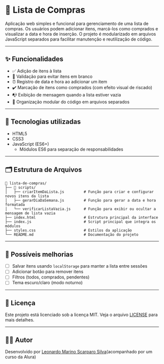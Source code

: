 # 🛒 Lista de Compras

Aplicação web simples e funcional para gerenciamento de uma lista de compras. Os usuários podem adicionar itens, marcá-los como comprados e visualizar a data e hora de inserção. O projeto é modularizado em arquivos JavaScript separados para facilitar manutenção e reutilização de código.

---

## ✨ Funcionalidades

- ✅ Adição de itens à lista
- 🚫 Validação para evitar itens em branco
- ⏰ Registro de data e hora ao adicionar um item
- ✔️ Marcação de itens como comprados (com efeito visual de riscado)
- 📭 Exibição de mensagem quando a lista estiver vazia
- 📁 Organização modular do código em arquivos separados

---

## 🧪 Tecnologias utilizadas

- HTML5
- CSS3
- JavaScript (ES6+)
  - Módulos ES6 para separação de responsabilidades

---
## 🗂 Estrutura de Arquivos

```
📁 lista-de-compras/
├── 📁 scripts/
│   ├── criarItemDaLista.js         # Função para criar e configurar novos itens da lista
│   ├── gerarDiaDaSemana.js         # Função para gerar a data e hora formatada
│   └── verificarListaVazia.js      # Função para exibir ou ocultar a mensagem de lista vazia
├── index.html                      # Estrutura principal da interface
├── index.js                        # Script principal que integra os módulos
├── styles.css                      # Estilos da aplicação
└── README.md                       # Documentação do projeto
```

---

## 🧩 Possíveis melhorias

- [ ] Salvar itens usando `localStorage` para manter a lista entre sessões
- [ ] Adicionar botão para remover itens
- [ ] Filtros (todos, comprados, pendentes)
- [ ] Tema escuro/claro (modo noturno)

---

## 📄 Licença

Este projeto está licenciado sob a licença MIT. Veja o arquivo [LICENSE](LICENSE) para mais detalhes.

---

## 👨‍💻 Autor

Desenvolvido por [Leonardo Marino Scarparo Silva](https://github.com/seu-usuario)(acompanhado por um curso da Alura)

